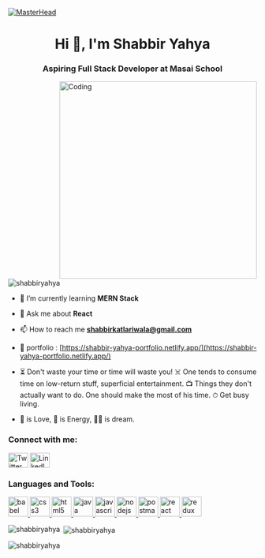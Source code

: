 [![MasterHead](https://i.imgur.com/5nonXjo.png)](https://github.com/shabbiryahya)

<h1 align="center">Hi 👋, I'm Shabbir Yahya</h1>
<h3 align="center">Aspiring Full Stack Developer at Masai School</h3>
<img align="right" alt="Coding" width="400" src="https://cdn.dribbble.com/users/1162077/screenshots/3848914/programmer.gif">

<p align="left"> <img src="https://komarev.com/ghpvc/?username=shabbiryahya&label=Profile%20views&color=0e75b6&style=flat" alt="shabbiryahya" /> </p>

- 🌱 I’m currently learning **MERN Stack**

- 💬 Ask me about **React**

- 📫 How to reach me **shabbirkatlariwala@gmail.com**

- 🙍 portfolio : [https://shabbir-yahya-portfolio.netlify.app/](https://shabbir-yahya-portfolio.netlify.app/)

- ⏳ Don't waste your time or time will waste you! ☠️ One tends to consume time on low-return stuff, superficial entertainment. 📺 Things they don't actually want to do. One should make the most of his time. ⏱ Get busy living.

- 🎵 is Love, 🎤 is Energy, 👨‍💻 is dream. 


<h3 align="left">Connect with me:</h3>
<p align="left">
<a href="https://twitter.com/ifsebyy" target="blank"><img align="center" src="https://www.vectorlogo.zone/logos/twitter/twitter-official.svg" alt="Twitter" height="30" width="40" /></a>
<a href="https://linkedin.com/in/shabbir-yahya-079735248" target="blank"><img align="center" src="https://www.vectorlogo.zone/logos/linkedin/linkedin-icon.svg" alt="LinkedIn" height="30" width="40" /></a>
</p>

<h3 align="left">Languages and Tools:</h3>
<p align="left"> <a href="https://babeljs.io/" target="_blank" rel="noreferrer"> <img src="https://www.vectorlogo.zone/logos/babeljs/babeljs-icon.svg" alt="babel" width="40" height="40"/> </a> <a href="https://www.w3schools.com/css/" target="_blank" rel="noreferrer"> <img src="https://www.vectorlogo.zone/logos/w3_css/w3_css-official.svg" alt="css3" width="40" height="40"/> </a> <a href="https://www.w3.org/html/" target="_blank" rel="noreferrer"> <img src="https://www.vectorlogo.zone/logos/w3_html5/w3_html5-icon.svg" alt="html5" width="40" height="40"/> </a> <a href="https://www.java.com" target="_blank" rel="noreferrer"> <img src="https://www.vectorlogo.zone/logos/java/java-icon.svg" alt="java" width="40" height="40"/> </a> <a href="https://developer.mozilla.org/en-US/docs/Web/JavaScript" target="_blank" rel="noreferrer"> <img src="https://www.vectorlogo.zone/logos/javascript/javascript-icon.svg" alt="javascript" width="40" height="40"/> </a> <a href="https://nodejs.org" target="_blank" rel="noreferrer"> <img src="https://www.vectorlogo.zone/logos/nodejs/nodejs-icon.svg" alt="nodejs" width="40" height="40"/> </a> <a href="https://postman.com" target="_blank" rel="noreferrer"> <img src="https://www.vectorlogo.zone/logos/getpostman/getpostman-icon.svg" alt="postman" width="40" height="40"/> </a> <a href="https://reactjs.org/" target="_blank" rel="noreferrer"> <img src="https://www.vectorlogo.zone/logos/reactjs/reactjs-icon.svg" alt="react" width="40" height="40"/> </a> <a href="https://redux.js.org" target="_blank" rel="noreferrer"> <img src="https://brandeps.com/logo-download/R/Redux-logo-vector-01.svg" alt="redux" width="40" height="40"/> </a> </p>

<p><img align="left" src="https://github-readme-stats.vercel.app/api/top-langs?username=shabbiryahya&show_icons=true&locale=en&layout=compact" alt="shabbiryahya" /></p>

<p>&nbsp;<img align="center" src="https://github-readme-stats.vercel.app/api?username=shabbiryahya&show_icons=true&locale=en" alt="shabbiryahya" /></p>

<p><img align="center" src="https://github-readme-streak-stats.herokuapp.com/?user=shabbiryahya&" alt="shabbiryahya" /></p>
